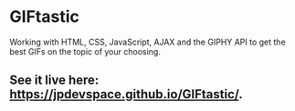 # GIFtastic
Working with HTML, CSS, JavaScript, AJAX and the GIPHY API to get the best GIFs on the topic of your choosing. 

## See it live here: https://jpdevspace.github.io/GIFtastic/.
